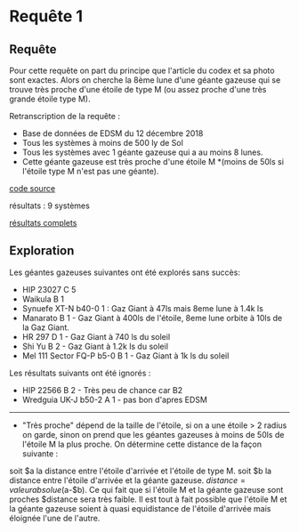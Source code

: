 # Requête 1 

## Requête

Pour cette requête on part du principe que l'article du codex et sa photo sont exactes. Alors on cherche la 8ème lune d'une géante gazeuse 
qui se trouve très proche d'une étoile de type M (ou assez proche d'une très grande étoile type M).

Retranscription de la requête :
- Base de données de EDSM du 12 décembre 2018
- Tous les systèmes à moins de 500 ly de Sol
- Tous les systèmes avec 1 géante gazeuse qui a au moins 8 lunes.
- Cette géante gazeuse est très proche d'une étoile M *(moins de 50ls si l'étoile type M n'est pas une géante).

[code source](https://github.com/knights-of-raxxla/KoR-server/blob/dark-wheel-data-mining/app/Queries/DarkWheel/q1.js)

résultats : 9 systèmes 

[résultats complets](https://github.com/knights-of-raxxla/KoR-server/blob/dark-wheel-data-mining/q1.txt)

## Exploration

Les géantes gazeuses suivantes ont été explorés sans succès:
- HIP 23027 C 5
- Waikula B 1
- Synuefe XT-N b40-0 1 : Gaz Giant à 47ls mais 8eme lune à 1.4k ls
- Manarato B 1 - Gaz Giant à 400ls de l'étoile, 8eme lune orbite à 10ls de la Gaz Giant.
- HR 297 D 1 - Gaz Giant à 740 ls du soleil
- Shi Yu B 2 - Gaz Giant à 1.2k ls du soleil
- Mel 111 Sector FQ-P b5-0 B 1 - Gaz Giant à 1k ls du soleil

Les résultats suivants ont été ignorés : 

- HIP 22566 B 2 - Très peu de chance car B2
- Wredguia UK-J b50-2 A 1 - pas bon d'apres EDSM


---------------
* "Très proche" dépend de la taille de l'étoile, si on a une étoile > 2 radius on garde, 
sinon on prend que les géantes gazeuses à moins de 50ls de l'étoile M la plus proche. On détermine cette 
distance de la façon suivante : 

soit $a la distance entre l'étoile d'arrivée et l'étoile de type M.
soit $b la distance entre l'étoile d'arrivée et la géante gazeuse. 
$distance = valeur absolue ($a-$b).
Ce qui fait que si l'étoile M et la géante gazeuse sont proches $distance sera très faible. 
Il est tout à fait possible que l'étoile M et la géante gazeuse soient à quasi equidistance
de l'étoile d'arrivée mais éloignée l'une de l'autre. 
